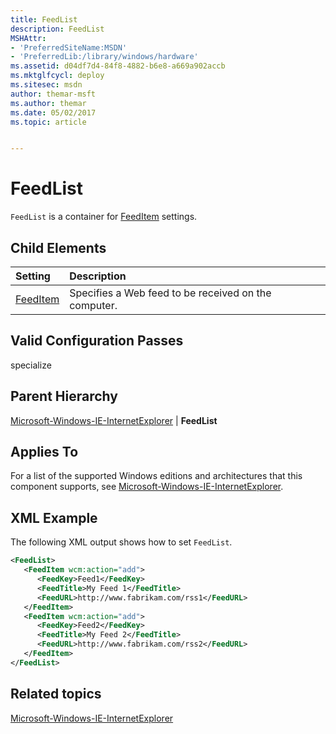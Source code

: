```yaml
---
title: FeedList
description: FeedList
MSHAttr:
- 'PreferredSiteName:MSDN'
- 'PreferredLib:/library/windows/hardware'
ms.assetid: d04df7d4-84f8-4882-b6e8-a669a902accb
ms.mktglfcycl: deploy
ms.sitesec: msdn
author: themar-msft
ms.author: themar
ms.date: 05/02/2017
ms.topic: article


---
```

# FeedList

`FeedList` is a container for [FeedItem](microsoft-windows-ie-internetexplorer-feedlist-feeditem.md) settings.

## Child Elements

| Setting                 | Description                                                                           |
|:------------------------|:--------------------------------------------------------------------------------------|
| [FeedItem](microsoft-windows-ie-internetexplorer-feedlist-feeditem.md) | Specifies a Web feed to be received on the computer. |

## Valid Configuration Passes

specialize

## Parent Hierarchy

[Microsoft-Windows-IE-InternetExplorer](microsoft-windows-ie-internetexplorer.md) | **FeedList**

## Applies To

For a list of the supported Windows editions and architectures that this component supports, see [Microsoft-Windows-IE-InternetExplorer](microsoft-windows-ie-internetexplorer.md).

## XML Example

The following XML output shows how to set `FeedList`.

```XML
<FeedList>
   <FeedItem wcm:action="add">
      <FeedKey>Feed1</FeedKey>
      <FeedTitle>My Feed 1</FeedTitle>
      <FeedURL>http://www.fabrikam.com/rss1</FeedURL>
   </FeedItem>
   <FeedItem wcm:action="add">
      <FeedKey>Feed2</FeedKey>
      <FeedTitle>My Feed 2</FeedTitle>
      <FeedURL>http://www.fabrikam.com/rss2</FeedURL>
   </FeedItem>
</FeedList>
```

## Related topics

[Microsoft-Windows-IE-InternetExplorer](microsoft-windows-ie-internetexplorer.md)
